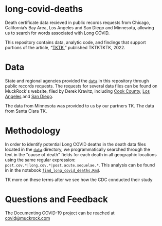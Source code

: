 # long-covid-deaths
 Death certificate data recieved in public records requests from Chicago, California’s Bay Area, Los Angeles and San Diego and Minnesota, allowing us to search for words associated with Long COVID. 

This repository contains data, analytic code, and findings that support portions of the article, “[TKTK](https://www.google.com),” published TKTKTKTK, 2022.

# Data 
 State and regional agencies provided the [`data`](https://github.com/DillonBergin/long-covid-deaths/tree/main/data) in this repository through public records requests. The requests for several data files can be found on MuckRock's website, filed by Derek Kravitz, including [Cook County](https://www.muckrock.com/foi/cook-county-365/request-for-death-records-132745/), [Los Angeles](https://www.muckrock.com/foi/los-angeles-county-358/cpra-for-case-detail-records-132743/) and [San Diego](https://www.muckrock.com/foi/san-diego-county-55/cpra-for-case-data-132744/). 

The data from Minnesota was provided to us by our partners TK. The data from Santa Clara TK. 

# Methodology
In order to identify potential Long COVID deaths in the death data files located in the [`data`](https://github.com/DillonBergin/long-covid-deaths/tree/main/data) directory, we programmatically searched through the text in the "cause of death" fields for each death in all geographic locations using the same regular expression: `post.cov.*|long.cov.*|post.acute.sequelae.*`. This analysis can be found in in the notebook [`find_long_covid_deaths.Rmd`](https://github.com/DillonBergin/long-covid-deaths/blob/main/analysis/find_long_covid_deaths.Rmd).

TK more on these terms after we see how the CDC conducted their study

# Questions and Feedback
The Documenting COVID-19 project can be reached at [covid@muckrock.com](mailto:covid@muckrock.com)
